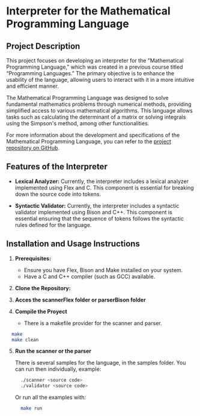 # Interpreter for the Mathematical Programming Language

## Project Description

This project focuses on developing an interpreter for the "Mathematical Programming Language," which was created in a previous course titled “Programming Languages.” The primary objective is to enhance the usability of the language, allowing users to interact with it in a more intuitive and efficient manner.

The Mathematical Programming Language was designed to solve fundamental mathematics problems through numerical methods, providing simplified access to various mathematical algorithms. This language allows tasks such as calculating the determinant of a matrix or solving integrals using the Simpson's method, among other functionalities.

For more information about the development and specifications of the Mathematical Programming Language, you can refer to the [project repository on GitHub](https://github.com/gerardorosetti/programming_languages_project).

## Features of the Interpreter

- **Lexical Analyzer:** Currently, the interpreter includes a lexical analyzer implemented using Flex and C. This component is essential for breaking down the source code into tokens.

- **Syntactic Validator:** Currently, the interpreter includes a syntactic validator implemented using Bison and C++. This component is essential ensuring that the sequence of tokens follows the syntactic rules defined for the language.

## Installation and Usage Instructions

1. **Prerequisites:**
   - Ensure you have Flex, Bison and Make installed on your system.
   - Have a C and C++ compiler (such as GCC) available.

2. **Clone the Repository:**

3. **Acces the scannerFlex folder or parserBison folder**

4.  **Compile the Proyect**
    - There is a makefile provider for the scanner and parser.   
   ```bash
     make
     make clean
   ```

5. **Run the scanner or the parser**

   There is several samples for the language, in the samples folder.
   You can run then individually, example:
   ```bash
     ./scanner <source code>
     ./validator <source code>
   ```
   Or run all the examples with:
   ```bash
     make run
   ```



